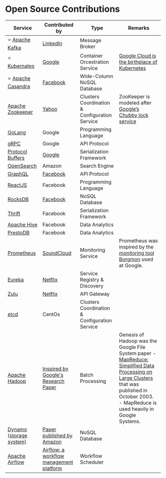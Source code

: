 # Open Source Contributions

| Service                                                                                     | Contributed by                                                                                                                       | Type                                          | Remarks                                                                                                                                                                                                                                                                                                |
|---------------------------------------------------------------------------------------------|--------------------------------------------------------------------------------------------------------------------------------------|-----------------------------------------------|--------------------------------------------------------------------------------------------------------------------------------------------------------------------------------------------------------------------------------------------------------------------------------------------------------|
| :star: [Apache Kafka](4_MessageBrokersEDA/Kafka/Readme.md)                                  | [LinkedIn](https://engineering.linkedin.com/blog/2019/apache-kafka-trillion-messages)                                                | Message Broker                                |                                                                                                                                                                                                                                                                                                        |
| :star: [Kubernates](9_Container&OrchestrationServices/Kubernates/Readme.md)                 | [Google](https://cloud.google.com/learn/what-is-kubernetes)                                                                          | Container Orcestration Service                | [Google Cloud is the birthplace of Kubernetes](https://cloud.google.com/learn/what-is-kubernetes)                                                                                                                                                                                                      |
| :star: [Apache Casandra](3_DatabaseServices/11_WideColumn-Databases/ApacheCasandra.md)      | [Facebook](https://cassandra.apache.org/_/index.html)                                                                                | Wide-Column NoSQL Database                    |                                                                                                                                                                                                                                                                                                        |
| [Apache Zookeeper](10_ClusterCoordinationServices/ApacheZookeeper.md)                       | [Yahoo](https://en.wikipedia.org/wiki/Apache_ZooKeeper)                                                                              | Clusters Coordination & Configuration Service | ZooKeeper is modeled after [Google’s Chubby lock service](https://people.cs.rutgers.edu/~pxk/417/notes/chubby.html)                                                                                                                                                                                    |
| [GoLang](https://github.com/Anshul619/golang)                                               | Google                                                                                                                               | Programming Language                          |                                                                                                                                                                                                                                                                                                        |
| [gRPC](8_APIProtocols/gRPC.md)                                                              | Google                                                                                                                               | API Protocol                                  |                                                                                                                                                                                                                                                                                                        |
| [Protocol Buffers](8_APIProtocols/SerializationFrameworks/ProtocolBuffers.md)               | [Google](https://protobuf.dev/)                                                                                                      | Serialization Framework                       |                                                                                                                                                                                                                                                                                                        |
| [OpenSearch](2_AWSServices/6_DatabaseServices/Search-Databases/AmazonOpenSearch.md)         | Amazon                                                                                                                               | Search Engine                                 |                                                                                                                                                                                                                                                                                                        |
| [GraphQL](8_APIProtocols/GraphQL.md)                                                        | [Facebook](https://buddy.works/tutorials/what-is-graphql-and-why-facebook-felt-the-need-to-build-it#why-facebook-built-graphql)      | API Protocol                                  |                                                                                                                                                                                                                                                                                                        |
| [ReactJS](https://github.com/Anshul619/Programming-Languages/tree/main/4_FrontEnd/React.md) | Facebook                                                                                                                             | Programming Language                          |                                                                                                                                                                                                                                                                                                        |
| [RocksDB](3_DatabaseServices/14_EmbededKeyValue-Databases/RocksDB.md)                       | [Facebook](https://engineering.fb.com/2013/11/21/core-data/under-the-hood-building-and-open-sourcing-rocksdb/)                       | NoSQL Database                                |                                                                                                                                                                                                                                                                                                        |
| [Thrift](8_APIProtocols/SerializationFrameworks/Thrift.md)                                  | Facebook                                                                                                                             | Serialization Framework                       |                                                                                                                                                                                                                                                                                                        |
| [Apache Hive](6_BigDataServices/DataAnalytics/ApacheHive.md)                                | Facebook                                                                                                                             | Data Analytics                                |                                                                                                                                                                                                                                                                                                        |
| [PrestoDB](6_BigDataServices/DataAnalytics/PrestoDB.md)                                     | Facebook                                                                                                                             | Data Analytics                                |                                                                                                                                                                                                                                                                                                        |
| [Prometheus](12_ObservabilityLogsServices/Prometheus.md)                                    | [SoundCloud](https://soundcloud.com/)                                                                                                | Monitoring Service                            | Prometheus was inspired by the [monitoring tool Borgmon](https://sre.google/sre-book/practical-alerting/) used at Google.                                                                                                                                                                              |
| [Eureka](5_MicroServicesSOA/2_ServiceRegistry&Discovery/Eureka.md)                          | [Netflix](https://netflixtechblog.com/netflix-shares-cloud-load-balancing-and-failover-tool-eureka-c10647ef95e5)                     | Service Registry & Discovery                  |                                                                                                                                                                                                                                                                                                        |
| [Zulu](5_MicroServicesSOA/1_APIGateway/ZuluAPIGateway.md)                                   | [Netflix](https://netflixtechblog.com/netflix-shares-cloud-load-balancing-and-failover-tool-eureka-c10647ef95e5)                     | API Gateway                                   |                                                                                                                                                                                                                                                                                                        |
| [etcd](10_ClusterCoordinationServices/etcd.md)                                              | CentOs                                                                                                                               | Clusters Coordination & Configuration Service |                                                                                                                                                                                                                                                                                                        |
| [Apache Hadoop](6_BigDataServices/ApacheHadoop/Readme.md)                                   | [Inspired by Google's Research Paper](https://en.wikipedia.org/wiki/Apache_Hadoop)                                                   | Batch Processing                              | Genesis of Hadoop was the Google File System paper - [MapReduce: Simplified Data Processing on Large Clusters](https://static.googleusercontent.com/media/research.google.com/en//archive/mapreduce-osdi04.pdf) that was published in October 2003.<br/>- MapReduce is used heavily in Google Systems. |
| [Dynamo (storage system)](3_DatabaseServices/5_DatabaseInternals/DynamoStyleDatabases.md)   | [Paper published by Amazon](https://www.allthingsdistributed.com/files/amazon-dynamo-sosp2007.pdf)                                   | NoSQL Database                                |                                                                                                                                                                                                                                                                                                        |
| [Apache Airflow](6_BigDataServices/WorkflowSchedulers/ApacheAirflow.md)                     | [Airflow: a workflow management platform](https://medium.com/airbnb-engineering/airflow-a-workflow-management-platform-46318b977fd8) | Workflow Scheduler                            |                                                                                                                                                                                                                                                                                                        |